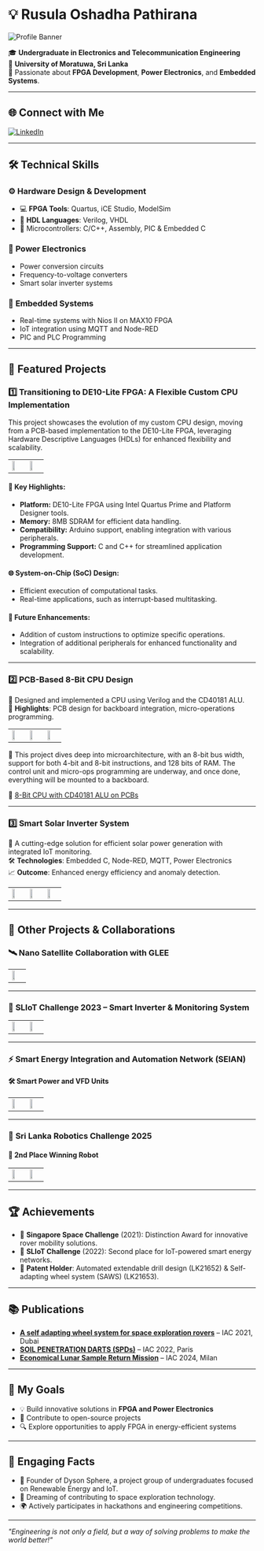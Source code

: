 # 💡 Rusula Oshadha Pathirana

![Profile Banner](Images/Profile_banner.jpg)

🎓 **Undergraduate in Electronics and Telecommunication Engineering**  
📍 **University of Moratuwa, Sri Lanka**  
🌟 Passionate about **FPGA Development**, **Power Electronics**, and **Embedded Systems**.

---

## 🌐 Connect with Me

[![LinkedIn](https://img.shields.io/badge/LinkedIn-Oshadha%20Pathirana-blue?logo=linkedin&logoColor=white)](http://www.linkedin.com/in/oshadhapathirana)  

---

## 🛠️ Technical Skills

### ⚙️ **Hardware Design & Development**
- 💻 **FPGA Tools**: Quartus, iCE Studio, ModelSim  
- 🔌 **HDL Languages**: Verilog, VHDL  
- 🧠 Microcontrollers: C/C++, Assembly, PIC & Embedded C

### 🔋 **Power Electronics**
- Power conversion circuits  
- Frequency-to-voltage converters  
- Smart solar inverter systems

### 📡 **Embedded Systems**
- Real-time systems with Nios II on MAX10 FPGA  
- IoT integration using MQTT and Node-RED  
- PIC and PLC Programming

---

## 🚀 Featured Projects

### 1️⃣ **Transitioning to DE10-Lite FPGA: A Flexible Custom CPU Implementation**

This project showcases the evolution of my custom CPU design, moving from a PCB-based implementation to the DE10-Lite FPGA, leveraging Hardware Descriptive Languages (HDLs) for enhanced flexibility and scalability.

<table style="border-collapse: collapse;">
<tr>
<td><img src="Images/9.jpg" width="50%" style="padding: 0;"></td>
<td><img src="Images/10.jpg" width="50%" style="padding: 0;"></td>
</tr>
</table>

#### 🔑 Key Highlights:
- **Platform:** DE10-Lite FPGA using Intel Quartus Prime and Platform Designer tools.  
- **Memory:** 8MB SDRAM for efficient data handling.  
- **Compatibility:** Arduino support, enabling integration with various peripherals.  
- **Programming Support:** C and C++ for streamlined application development.

#### 🌐 System-on-Chip (SoC) Design:
- Efficient execution of computational tasks.  
- Real-time applications, such as interrupt-based multitasking.

#### 🚀 Future Enhancements:
- Addition of custom instructions to optimize specific operations.  
- Integration of additional peripherals for enhanced functionality and scalability.

---

### 2️⃣ **PCB-Based 8-Bit CPU Design**

💾 Designed and implemented a CPU using Verilog and the CD40181 ALU.  
📐 **Highlights**: PCB design for backboard integration, micro-operations programming.

<table style="border-collapse: collapse;">
<tr>
<td><img src="Images/6.jpg" width="50%" style="padding: 0;"></td>
<td><img src="Images/7.jpg" width="50%" style="padding: 0;"></td>
<td><img src="Images/8.jpg" width="50%" style="padding: 0;"></td>
</tr>
</table>

🧠 This project dives deep into microarchitecture, with an 8-bit bus width, support for both 4-bit and 8-bit instructions, and 128 bits of RAM. The control unit and micro-ops programming are underway, and once done, everything will be mounted to a backboard.

🔗 [8-Bit CPU with CD40181 ALU on PCBs](https://github.com/OshadhaPathirana/8-Bit-CPU-with-CD40181-ALU-on-PCBs)

---

### 3️⃣ **Smart Solar Inverter System**

🔋 A cutting-edge solution for efficient solar power generation with integrated IoT monitoring.  
🛠️ **Technologies**: Embedded C, Node-RED, MQTT, Power Electronics  
📈 **Outcome**: Enhanced energy efficiency and anomaly detection.

<table style="border-collapse: collapse;">
<tr>
<td><img src="Images/11.jpg" width="50%" style="padding: 0;"></td>
<td><img src="Images/12.jpg" width="50%" style="padding: 0;"></td>
<td><img src="Images/14.jpg" width="50%" style="padding: 0;"></td>
</tr>
</table>

---

## 🔧 Other Projects & Collaborations

### 🛰️ **Nano Satellite Collaboration with GLEE**
<table style="border-collapse: collapse;">
<tr><td><img src="Images/1.jpg" width="50%" style="padding: 0;"></td></tr>
</table>

---

### 🧠 **SLIoT Challenge 2023 – Smart Inverter & Monitoring System**
<table style="border-collapse: collapse;">
<tr>
<td><img src="Images/2.jpg" width="50%" style="padding: 0;"></td>
<td><img src="Images/3.jpg" width="50%" style="padding: 0;"></td>
</tr>
</table>

---

### ⚡ **Smart Energy Integration and Automation Network (SEIAN)**  
#### 🛠 Smart Power and VFD Units
<table style="border-collapse: collapse;">
<tr>
<td><img src="Images/4.jpg" width="50%" style="padding: 0;"></td>
<td><img src="Images/5.jpg" width="50%" style="padding: 0;"></td>
</tr>
</table>

---

### 🤖 **Sri Lanka Robotics Challenge 2025**  
#### 🥈 2nd Place Winning Robot
<table style="border-collapse: collapse;">
<tr>
<td><img src="Images/15.jpg" width="50%" style="padding: 0;"></td>
<td><img src="Images/16.jpg" width="50%" style="padding: 0;"></td>
</tr>
</table>

---

## 🏆 Achievements

- 🥇 **Singapore Space Challenge** (2021): Distinction Award for innovative rover mobility solutions.  
- 🥈 **SLIoT Challenge** (2022): Second place for IoT-powered smart energy networks.  
- 🏅 **Patent Holder**: Automated extendable drill design (LK21652) & Self-adapting wheel system (SAWS) (LK21653).

---

## 📚 Publications

- **[A self adapting wheel system for space exploration rovers](https://iafastro.directory/iac/paper/id/65366/summary/)** – IAC 2021, Dubai  
- **[SOIL PENETRATION DARTS (SPDs)](https://iafastro.directory/iac/paper/id/72590/summary/)** – IAC 2022, Paris  
- **[Economical Lunar Sample Return Mission](https://iafastro.directory/iac/paper/id/89101/summary/)** – IAC 2024, Milan

---

## 🎯 My Goals

- 💡 Build innovative solutions in **FPGA and Power Electronics**  
- 🌱 Contribute to open-source projects  
- 🔍 Explore opportunities to apply FPGA in energy-efficient systems

---

## 🎨 Engaging Facts

- 🌟 Founder of Dyson Sphere, a project group of undergraduates focused on Renewable Energy and IoT.  
- 🚀 Dreaming of contributing to space exploration technology.  
- 🌍 Actively participates in hackathons and engineering competitions.

---

_"Engineering is not only a field, but a way of solving problems to make the world better!"_
